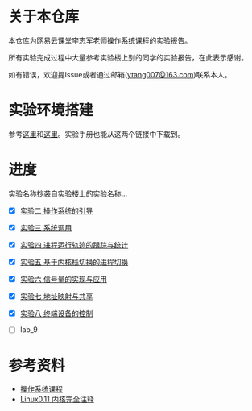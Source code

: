 # 关于本仓库

本仓库为网易云课堂李志军老师[操作系统](<https://study.163.com/series/1202806603.htm>)课程的实验报告。

所有实验完成过程中大量参考实验楼上别的同学的实验报告，在此表示感谢。

如有错误，欢迎提Issue或者通过邮箱(ytang007@163.com)联系本人。

# 实验环境搭建

参考[这里](<https://github.com/hoverwinter/HIT-OSLab>)和[这里](<https://github.com/DeathKing/hit-oslab>)。实验手册也能从这两个链接中下载到。

# 进度

实验名称抄袭自[实验楼](<https://www.shiyanlou.com/courses/115>)上的实验名称...

- [x] [实验二  操作系统的引导](./lab_2.md)

- [x] [实验三 系统调用](./lab_3.md)

- [x] [实验四 进程运行轨迹的跟踪与统计](./lab_4.md)

- [x] [实验五 基于内核栈切换的进程切换](lab_5.md)

- [x] [实验六 信号量的实现与应用](./lab_6.md)

- [x] [实验七 地址映射与共享](./lab_7.md)

- [x] [实验八 终端设备的控制](./lab_8.md)

- [ ] lab_9

# 参考资料

* [操作系统课程](<https://study.163.com/series/1202806603.htm>)
* [Linux0.11 内核完全注释](<http://www.oldlinux.org/download/clk011c-3.0.pdf>)

